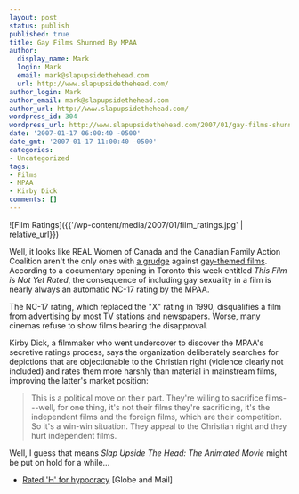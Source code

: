 ```yaml
---
layout: post
status: publish
published: true
title: Gay Films Shunned By MPAA
author:
  display_name: Mark
  login: Mark
  email: mark@slapupsidethehead.com
  url: http://www.slapupsidethehead.com/
author_login: Mark
author_email: mark@slapupsidethehead.com
author_url: http://www.slapupsidethehead.com/
wordpress_id: 304
wordpress_url: http://www.slapupsidethehead.com/2007/01/gay-films-shunned-by-mpaa/
date: '2007-01-17 06:00:40 -0500'
date_gmt: '2007-01-17 11:00:40 -0500'
categories:
- Uncategorized
tags:
- Films
- MPAA
- Kirby Dick
comments: []
---
```

![Film Ratings]({{'/wp-content/media/2007/01/film_ratings.jpg' | relative_url}})

Well, it looks like REAL Women of Canada and the Canadian Family Action Coalition aren't the only ones with [a grudge](http://www.slapupsidethehead.com/2006/12/nhl-film/ "I wonder how their NHL boycott is going?") against [gay-themed films](http://www.slapupsidethehead.com/2006/09/gay-film-festival/ "Gwen sure hates those gay films"). According to a documentary opening in Toronto this week entitled _This Film is Not Yet Rated_, the consequence of including gay sexuality in a film is nearly always an automatic NC-17 rating by the MPAA.

The NC-17 rating, which replaced the "X" rating in 1990, disqualifies a film from advertising by most TV stations and newspapers. Worse, many cinemas refuse to show films bearing the disapproval.

Kirby Dick, a filmmaker who went undercover to discover the MPAA's secretive ratings process, says the organization deliberately searches for depictions that are objectionable to the Christian right (violence clearly not included) and rates them more harshly than material in mainstream films, improving the latter's market position:

> This is a political move on their part. They're willing to sacrifice films---well, for one thing, it's not their films they're sacrificing, it's the independent films and the foreign films, which are their competition. So it's a win-win situation. They appeal to the Christian right and they hurt independent films.

Well, I guess that means _Slap Upside The Head: The Animated Movie_ might be put on hold for a while...

- [Rated 'H' for hypocracy](http://www.theglobeandmail.com/servlet/story/RTGAM.20070116.wxrated16/BNStory/Entertainment/home) [Globe and Mail]
